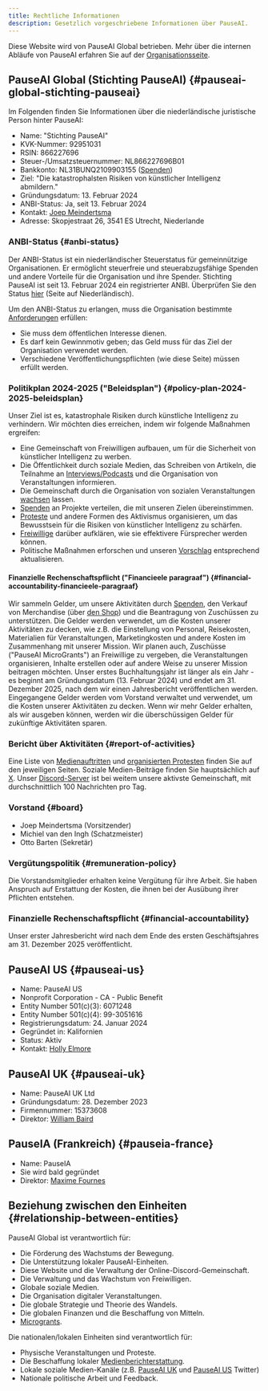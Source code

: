 ```yaml
---
title: Rechtliche Informationen
description: Gesetzlich vorgeschriebene Informationen über PauseAI.
---
```

Diese Website wird von PauseAI Global betrieben.
Mehr über die internen Abläufe von PauseAI erfahren Sie auf der [Organisationsseite](/organization).

## PauseAI Global (Stichting PauseAI) {#pauseai-global-stichting-pauseai}

Im Folgenden finden Sie Informationen über die niederländische juristische Person hinter PauseAI:

- Name: "Stichting PauseAI"
- KVK-Nummer: 92951031
- RSIN: 866227696
- Steuer-/Umsatzsteuernummer: NL866227696B01
- Bankkonto: NL31BUNQ2109903155 ([Spenden](/donate))
- Ziel: "Die katastrophalsten Risiken von künstlicher Intelligenz abmildern."
- Gründungsdatum: 13. Februar 2024
- ANBI-Status: Ja, seit 13. Februar 2024
- Kontakt: [Joep Meindertsma](mailto:joep@pauseai.info)
- Adresse: Skopjestraat 26, 3541 ES Utrecht, Niederlande

### ANBI-Status {#anbi-status}

Der ANBI-Status ist ein niederländischer Steuerstatus für gemeinnützige Organisationen.
Er ermöglicht steuerfreie und steuerabzugsfähige Spenden und andere Vorteile für die Organisation und ihre Spender.
Stichting PauseAI ist seit 13. Februar 2024 ein registrierter ANBI. Überprüfen Sie den Status [hier](https://www.belastingdienst.nl/wps/wcm/connect/nl/aftrek-en-kortingen/content/anbi-status-controleren) (Seite auf Niederländisch).

Um den ANBI-Status zu erlangen, muss die Organisation bestimmte [Anforderungen](https://www.belastingdienst.nl/wps/wcm/connect/bldcontenten/belastingdienst/business/business-public-benefit-organisations/public_benefit_organisations/conditions_pbos/which_conditions_must_be_met_by_pbo) erfüllen:

- Sie muss dem öffentlichen Interesse dienen.
- Es darf kein Gewinnmotiv geben; das Geld muss für das Ziel der Organisation verwendet werden.
- Verschiedene Veröffentlichungspflichten (wie diese Seite) müssen erfüllt werden.

### Politikplan 2024-2025 ("Beleidsplan") {#policy-plan-2024-2025-beleidsplan}

Unser Ziel ist es, katastrophale Risiken durch künstliche Intelligenz zu verhindern. Wir möchten dies erreichen, indem wir folgende Maßnahmen ergreifen:

- Eine Gemeinschaft von Freiwilligen aufbauen, um für die Sicherheit von künstlicher Intelligenz zu werben.
- Die Öffentlichkeit durch soziale Medien, das Schreiben von Artikeln, die Teilnahme an [Interviews/Podcasts](/press) und die Organisation von Veranstaltungen informieren.
- Die Gemeinschaft durch die Organisation von sozialen Veranstaltungen [wachsen](/growth-strategy) lassen.
- [Spenden](/donate) an Projekte verteilen, die mit unseren Zielen übereinstimmen.
- [Proteste](/protests) und andere Formen des Aktivismus organisieren, um das Bewusstsein für die Risiken von künstlicher Intelligenz zu schärfen.
- [Freiwillige](/join) darüber aufklären, wie sie effektivere Fürsprecher werden können.
- Politische Maßnahmen erforschen und unseren [Vorschlag](/proposal) entsprechend aktualisieren.

#### Finanzielle Rechenschaftspflicht ("Financieele paragraaf") {#financial-accountability-financieele-paragraaf}

Wir sammeln Gelder, um unsere Aktivitäten durch [Spenden](/donate), den Verkauf von Merchandise (über [den Shop](https://pauseai-shop.fourthwall.com/)) und die Beantragung von Zuschüssen zu unterstützen.
Die Gelder werden verwendet, um die Kosten unserer Aktivitäten zu decken, wie z.B. die Einstellung von Personal, Reisekosten, Materialien für Veranstaltungen, Marketingkosten und andere Kosten im Zusammenhang mit unserer Mission.
Wir planen auch, Zuschüsse ("PauseAI MicroGrants") an Freiwillige zu vergeben, die Veranstaltungen organisieren, Inhalte erstellen oder auf andere Weise zu unserer Mission beitragen möchten.
Unser erstes Buchhaltungsjahr ist länger als ein Jahr - es beginnt am Gründungsdatum (13. Februar 2024) und endet am 31. Dezember 2025, nach dem wir einen Jahresbericht veröffentlichen werden.
Eingegangene Gelder werden vom Vorstand verwaltet und verwendet, um die Kosten unserer Aktivitäten zu decken.
Wenn wir mehr Gelder erhalten, als wir ausgeben können, werden wir die überschüssigen Gelder für zukünftige Aktivitäten sparen.

### Bericht über Aktivitäten {#report-of-activities}

Eine Liste von [Medienauftritten](/press) und [organisierten Protesten](/protests) finden Sie auf den jeweiligen Seiten.
Soziale Medien-Beiträge finden Sie hauptsächlich auf [X](https://x.com/PauseAI).
Unser [Discord-Server](https://discord.gg/T3YrWUJsJ5) ist bei weitem unsere aktivste Gemeinschaft, mit durchschnittlich 100 Nachrichten pro Tag.

### Vorstand {#board}

- Joep Meindertsma (Vorsitzender)
- Michiel van den Ingh (Schatzmeister)
- Otto Barten (Sekretär)

### Vergütungspolitik {#remuneration-policy}

Die Vorstandsmitglieder erhalten keine Vergütung für ihre Arbeit.
Sie haben Anspruch auf Erstattung der Kosten, die ihnen bei der Ausübung ihrer Pflichten entstehen.

### Finanzielle Rechenschaftspflicht {#financial-accountability}

Unser erster Jahresbericht wird nach dem Ende des ersten Geschäftsjahres am 31. Dezember 2025 veröffentlicht.

## PauseAI US {#pauseai-us}

- Name: PauseAI US
- Nonprofit Corporation - CA - Public Benefit
- Entity Number 501(c)(3): 6071248
- Entity Number 501(c)(4): 99-3051616
- Registrierungsdatum: 24. Januar 2024
- Gegründet in: Kalifornien
- Status: Aktiv
- Kontakt: [Holly Elmore](mailto:holly@pauseai.info)

## PauseAI UK {#pauseai-uk}

- Name: PauseAI UK Ltd
- Gründungsdatum: 28. Dezember 2023
- Firmennummer: 15373608
- Direktor: [William Baird](mailto:william@pauseai.info)

## PauseIA (Frankreich) {#pauseia-france}

- Name: PauseIA
- Sie wird bald gegründet
- Direktor: [Maxime Fournes](mailto:maxime@pauseai.info)

## Beziehung zwischen den Einheiten {#relationship-between-entities}

PauseAI Global ist verantwortlich für:

- Die Förderung des Wachstums der Bewegung.
- Die Unterstützung lokaler PauseAI-Einheiten.
- Diese Website und die Verwaltung der Online-Discord-Gemeinschaft.
- Die Verwaltung und das Wachstum von Freiwilligen.
- Globale soziale Medien.
- Die Organisation digitaler Veranstaltungen.
- Die globale Strategie und Theorie des Wandels.
- Die globalen Finanzen und die Beschaffung von Mitteln.
- [Microgrants](/microgrants).

Die nationalen/lokalen Einheiten sind verantwortlich für:

- Physische Veranstaltungen und Proteste.
- Die Beschaffung lokaler [Medienberichterstattung](/).
- Lokale soziale Medien-Kanäle (z.B. [PauseAI UK](https://twitter.com/PauseAI_UK) und [PauseAI US](https://twitter.com/PauseAIus) Twitter)
- Nationale politische Arbeit und Feedback.